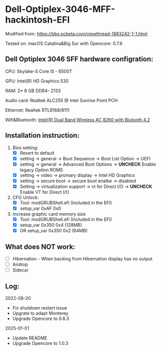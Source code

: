 # Dell-Optiplex-3046-MFF-hackintosh-EFI

Modified from: https://bbs.pcbeta.com/viewthread-1883242-1-1.html

Tested on: macOS Catalina&Big Sur with Opencore: 0.7.6

## Dell Optiplex 3046 SFF hardware configration:

CPU: Skylake-S Core I5 - 6500T

GPU: Intel(R) HD Graphics 530

RAM: 2* 8 GB DDR4- 2133

Audio card: Realtek ALC255 @ Intel Sunrise Point PCH

Ethernet: Realtek RTL8168/8111

Wifi&Bluetooth: [Intel(R) Dual Band Wireless AC 8260 with Blutooth 4.2](https://ark.intel.com/content/www/us/en/ark/products/86068/intel-dual-band-wirelessac-8260.html)



## Installation instruction:

1. Bios setting:
   - [x] Resert to default
   - [x] setting -> general -> Boot Sequence -> Boot List Option -> UEFI
   - [x] setting -> general -> Advanced Boot Options -> **UNCHECK** Enable legacy Option ROMS
   - [x] setting -> video -> promary display -> Intel HD Graphics
   - [x] setting -> secure boot -> secure boot enalbe -> disabled
   - [x] Setting -> virtualization support -> vt for Direct I/O -> **UNCHECK** Enable VT for Direct I/O
2. CFG  Unlock:
   - [x] Tool: modGRUBShell.efi (Included in the EFI)
   - [x] setup_var 0xAF 0x0
3. Increase graphic card memory size
   - [x] Tool: modGRUBShell.efi (Included in the EFI)
   - [x] setup_var 0x350 0x4  (128MB)
   - [x] OR setup_var 0x350 0x2  (64MB)

## What does NOT work:

- [ ] Hibernation - When backing from Hibernation display has no output
- [ ] Airdrop
- [ ] Sidecar

## Log:

2022-08-20
- Fix shutdown restart issue
- Upgrate to adapt Monterey
- Upgrade Opencore to 0.8.3
  
2025-01-01
- Update README
- Upgrade Opencore to 1.0.3
